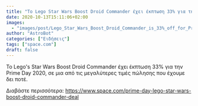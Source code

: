 ```yaml
---
title: "Το Lego Star Wars Boost Droid Commander έχει έκπτωση 33% για την Prime Day"
date: 2020-10-13T15:11:06+02:00
images:
  - "images/post/Lego_Star_Wars_Boost_Droid_Commander_is_33%_off_for_Prime_Day.jpg"
author: "AstroBot"
categories: ["Ειδήσεις"]
tags: ["space.com"]
draft: false
---
```


Το Lego&#39;s Star Wars Boost Droid Commander έχει έκπτωση 33% για την Prime Day 2020, σε μια από τις μεγαλύτερες τιμές πώλησης που έχουμε δει ποτέ.

Διαβάστε περισσότερα: https://www.space.com/prime-day-lego-star-wars-boost-droid-commander-deal
